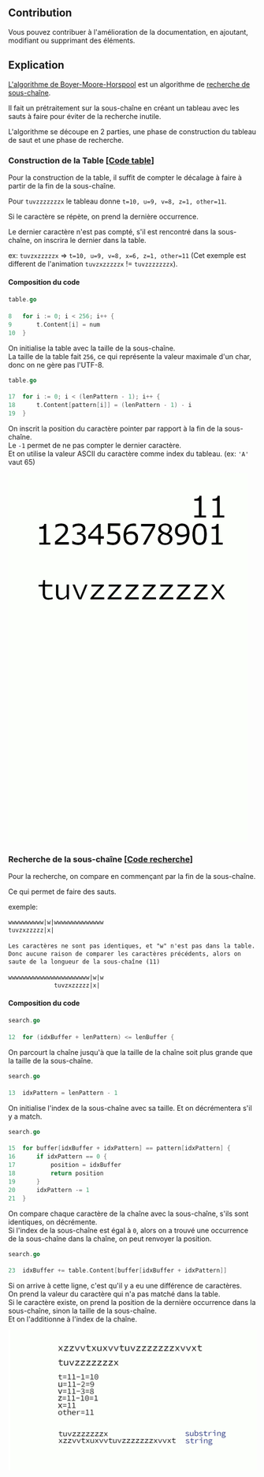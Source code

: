 ## Contribution
Vous pouvez contribuer à l'amélioration de la documentation, en ajoutant, modifiant ou supprimant des éléments.

## Explication
[L'algorithme de Boyer-Moore-Horspool](https://fr.wikipedia.org/wiki/Algorithme_de_Boyer-Moore-Horspool) est un algorithme de [recherche de sous-chaîne](https://fr.wikipedia.org/wiki/Algorithme_de_recherche_de_sous-cha%C3%AEne).

Il fait un prétraitement sur la sous-chaîne en créant un tableau avec les sauts à faire pour éviter de la recherche inutile.

L'algorithme se découpe en 2 parties, une phase de construction du tableau de saut et une phase de recherche.

### Construction de la Table [[Code table](../source/table.go)]

Pour la construction de la table, il suffit de compter le décalage à faire à partir de la fin de la sous-chaîne.

Pour `tuvzzzzzzzx` le tableau donne `t=10, u=9, v=8, z=1, other=11`.

Si le caractère se répète, on prend la dernière occurrence.

Le dernier caractère n'est pas compté, s'il est rencontré dans la sous-chaîne, on inscrira le dernier dans la table.

ex: `tuvzxzzzzzx` => `t=10, u=9, v=8, x=6, z=1, other=11` (Cet exemple est different de l'animation `tuvzxzzzzzx` != `tuvzzzzzzzx`).

#### Composition du code
```go
table.go

8   for i := 0; i < 256; i++ {
9       t.Content[i] = num
10  }
```
On initialise la table avec la taille de la sous-chaîne.  
La taille de la table fait `256`, ce qui représente la valeur maximale d'un char, donc on ne gère pas l'UTF-8.

```go
table.go

17  for i := 0; i < (lenPattern - 1); i++ {
18      t.Content[pattern[i]] = (lenPattern - 1) - i
19  }
```
On inscrit la position du caractère pointer par rapport à la fin de la sous-chaîne.  
Le `-1` permet de ne pas compter le dernier caractère.  
Et on utilise la valeur ASCII du caractère comme index du tableau. (ex: `'A'` vaut 65)


![alt tag](assets/image1.gif)

### Recherche de la sous-chaîne [[Code recherche](../source/search.go)]

Pour la recherche, on compare en commençant par la fin de la sous-chaîne.

Ce qui permet de faire des sauts.

exemple:
```
wwwwwwwwww|w|wwwwwwwwwwwwww  
tuvzxzzzzz|x|

Les caractères ne sont pas identiques, et "w" n'est pas dans la table.
Donc aucune raison de comparer les caractères précédents, alors on saute de la longueur de la sous-chaîne (11)

wwwwwwwwwwwwwwwwwwwwwww|w|w  
             tuvzxzzzzz|x|

``` 
#### Composition du code
```go
search.go

12  for (idxBuffer + lenPattern) <= lenBuffer {
```
On parcourt la chaîne jusqu'à que la taille de la chaîne soit plus grande que la taille de la sous-chaîne.

```go
search.go

13  idxPattern = lenPattern - 1
```
On initialise l'index de la sous-chaîne avec sa taille.
Et on décrémentera s'il y a match.

```go
search.go

15  for buffer[idxBuffer + idxPattern] == pattern[idxPattern] {
16      if idxPattern == 0 {
17          position = idxBuffer
18          return position
19      }
20      idxPattern -= 1
21  }
```
On compare chaque caractère de la chaîne avec la sous-chaîne, s'ils sont identiques, on décrémente.  
Si l'index de la sous-chaîne est égal à `0`, alors on a trouvé une occurrence de la sous-chaîne dans la chaîne, on peut renvoyer la position.

```go
search.go

23  idxBuffer += table.Content[buffer[idxBuffer + idxPattern]]
```
Si on arrive à cette ligne, c'est qu'il y a eu une différence de caractères.  
On prend la valeur du caractère qui n'a pas matché dans la table.  
Si le caractère existe, on prend la position de la dernière occurrence dans la sous-chaîne, sinon la taille de la sous-chaîne.  
Et on l'additionne à l'index de la chaîne.


![alt tag](assets/image2.gif)